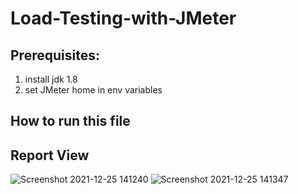 # Load-Testing-with-JMeter
## Prerequisites:
1. install jdk 1.8
2. set JMeter home in env variables

## How to run this file







## Report View

![Screenshot 2021-12-25 141240](https://user-images.githubusercontent.com/36601919/147380699-04ed2aba-604b-49fc-86a7-96eb2bff464b.png)
![Screenshot 2021-12-25 141347](https://user-images.githubusercontent.com/36601919/147380705-67bbdff9-6a75-4a6b-a5aa-82d00915cd8c.png)

